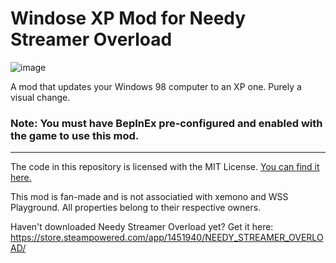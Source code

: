 # Windose XP Mod for Needy Streamer Overload

![image](https://github.com/amazeedaizee/NeedyGirlXP/assets/131136866/adecd61f-ccfe-49ea-8afe-b1697b485cf1)

A mod that updates your Windows 98 computer to an XP one. Purely a visual change.

### Note: You must have BepInEx pre-configured and enabled with the game to use this mod.

-----

The code in this repository is licensed with the MIT License. [You can find it here.](https://github.com/amazeedaizee/NeedyGirlXP/blob/main/LICENSE.md)

This mod is fan-made and is not associatied with xemono and WSS Playground. All properties belong to their respective owners.

Haven't downloaded Needy Streamer Overload yet? Get it here: https://store.steampowered.com/app/1451940/NEEDY_STREAMER_OVERLOAD/
